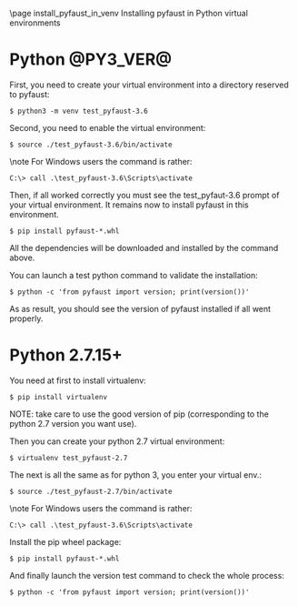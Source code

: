 \page install_pyfaust_in_venv Installing pyfaust in Python virtual environments

Python @PY3_VER@
================

First, you need to create your virtual environment into a directory reserved to pyfaust:

	$ python3 -m venv test_pyfaust-3.6

Second, you need to enable the virtual environment:

	$ source ./test_pyfaust-3.6/bin/activate

\note For Windows users the command is rather:

	C:\> call .\test_pyfaust-3.6\Scripts\activate

Then, if all worked correctly you must see the test_pyfaut-3.6 prompt of your virtual environment.
It remains now to install pyfaust in this environment.

	$ pip install pyfaust-*.whl

All the dependencies will be downloaded and installed by the command above.

You can launch a test python command to validate the installation:

	$ python -c 'from pyfaust import version; print(version())'

As as result, you should see the version of pyfaust installed if all went properly.

Python 2.7.15+
=============

You need at first to install virtualenv:

	$ pip install virtualenv

NOTE: take care to use the good version of pip (corresponding to the python 2.7 version you want use).

Then you can create your python 2.7 virtual environment:

	$ virtualenv test_pyfaust-2.7

The next is all the same as for python 3, you enter your virtual env.:

	$ source ./test_pyfaust-2.7/bin/activate

\note For Windows users the command is rather:

	C:\> call .\test_pyfaust-3.6\Scripts\activate

Install the pip wheel package:

	$ pip install pyfaust-*.whl

And finally launch the version test command to check the whole process:

	$ python -c 'from pyfaust import version; print(version())'



